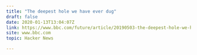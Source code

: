 ```yaml
---
title: "The deepest hole we have ever dug"
draft: false
date: 2020-01-13T13:04:07Z
link: https://www.bbc.com/future/article/20190503-the-deepest-hole-we-have-ever-dug?utm_medium=RSS&utm_source=hune
site: www.bbc.com
topic: Hacker News  

---
```

